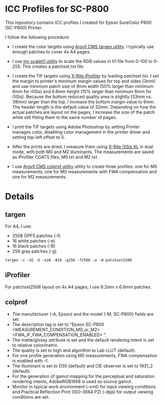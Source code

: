 # ICC Profiles for SC-P800

This repository contains ICC profiles I created for Epson SureColor P800 (SC-P800) Printer.

I follow the following procedure:

- I create the color targets using [Argyll CMS targen utility](https://www.argyllcms.com/). I typically use enough patches to cover 4x A4 pages.

- I use [my scaleti1 utility]() to scale the RGB values in ti1 file from 0-100 to 0-255. This creates a patchset.txt file.

- I create the TIF targets using [X-Rite iProfiler](https://www.xrite.com/categories/formulation-and-quality-assurance-software/i1profiler) by loading patchset.txt. I set the margin to printer's minimum margin values for top and sides (3mm) and use minimum patch size of 9mm width (50% larger than minimum 6mm for i1iSis) and 6.6mm height (10% larger than minimum 6mm for i1iSis). Because the bottom reduced quality area is slightly (33mm vs. 38mm) larger than the top, I increase the bottom margin value to 6mm. The header length is the default value of 32mm. Depending on how the actual patches are layout on the pages, I increase the size of the patch while still fitting them to the same number of pages.

- I print the TIF targets using Adobe Photoshop by setting Printer manages color, disabling color management in the printer driver and setting top-left offset to 0.

- After the prints are dried, I measure them using [X-Rite i1iSis XL](https://xritephoto.com/documents/literature/en/L11-213_iSis_Brochure_en.pdf) in dual mode, with both M0 and M2 illuminants. The measurements are saved as iProfiler CGATS files, M0.txt and M2.txt.

- I use [Argyll CMS colprof utility](https://www.argyllcms.com/) utility to create three profiles: one for M0 measurements, one for M0 measurements with FWA compensation and one for M2 measurements.

# Details

## targen

For A4, I use:

- 2508 OPFS patches (-f)
- 16 white patches (-e)
- 16 black patches (-B)
- 256 gray patches (-g)

```
targen -v -d2 -G -e16 -B16 -g256 -f2508 -w -W patchset2508
```

## iProfiler

For patchset2508 layout on 4x A4 pages, I use 9.2mm x 6.6mm patches.

## colprof

- The manufacturer (-A, Epson) and the model (-M, SC-P800) fields are set.
- The description tag is set to "Epson SC-P800 <MEASUREMENT_CONDITION_M0_or_M2> <FWA_IF_FWA_COMPENSATION_ENABLED> <PAPER>".
- The matte/glossy attribute is set and the default rendering intent is set to relative colorimetric.
- The quality is set to high and algorithm to Lab cLUT (default).
- For one profile generation using M0 measurements, FWA compensation is enabled with -f.
- The illuminant is set to D50 (default) and CIE observer is set to 1931_2 (default).
- For the generation of gamut mapping for the perceptual and saturation rendering intents, AdobeRGB1998 is used as source gamut.
- Monitor in typical work environment (-cmt) for input viewing conditions and Practical Reflection Print (ISO-3664 P2) (-dpp) for output viewing conditions are set.
